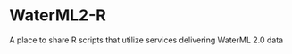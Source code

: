 WaterML2-R
==========

A place to share R scripts that utilize services delivering WaterML 2.0 data
